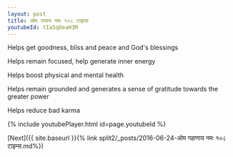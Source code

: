 ```yaml
---
layout: post
title: ओम रामाय नमः १०८ टाइम्स
youtubeId: tIa5qOeaH3M
---
```

 
 
Helps get goodness, bliss and peace and God's blessings
 
Helps remain focused, help generate inner energy 
 
Helps boost physical and mental health 
 
Helps remain grounded and generates a sense of gratitude towards the greater power 
 
Helps reduce bad karma
 
 
 
 


{% include youtubePlayer.html id=page.youtubeId %}
 
[Next]({{ site.baseurl }}{% link  split2/_posts/2016-06-24-ओम गहाणाय नमः १०८ टाइम्स.md%})
 

